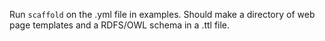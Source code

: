 
Run `scaffold` on the .yml file in examples.  Should make a directory of web page templates and a RDFS/OWL schema in a .ttl file.
